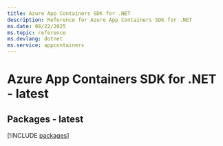 ```yaml
---
title: Azure App Containers SDK for .NET
description: Reference for Azure App Containers SDK for .NET
ms.date: 08/22/2025
ms.topic: reference
ms.devlang: dotnet
ms.service: appcontainers
---
```

# Azure App Containers SDK for .NET - latest
## Packages - latest
[!INCLUDE [packages](app-containers-index.md)]